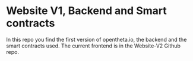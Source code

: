 # Website V1, Backend and Smart contracts
In this repo you find the first version of opentheta.io, the backend and the smart contracts used. The current frontend is in the Website-V2 Github repo.